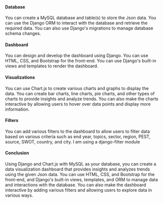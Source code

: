 #### Database
You can create a MySQL database and table(s) to store the Json data. You can use the Django ORM to interact with the database and retrieve the required data. You can also use Django's migrations to manage database schema changes.

#### Dashboard
You can design and develop the dashboard using Django. You can use HTML, CSS, and Bootstrap for the front-end. You can use Django's built-in views and templates to render the dashboard.

#### Visualizations
You can use Chart.js to create various charts and graphs to display the data. You can create bar charts, line charts, pie charts, and other types of charts to provide insights and analyze trends. You can also make the charts interactive by allowing users to hover over data points and display more information.

#### Filters
You can add various filters to the dashboard to allow users to filter data based on various criteria such as end year, topics, sector, region, PEST, source, SWOT, country, and city. I am using a django-filter module
#### Conclusion
Using Django and Chart.js with MySQL as your database, you can create a data visualization dashboard that provides insights and analyzes trends using the given Json data. You can use HTML, CSS, and Bootstrap for the front-end, and Django's built-in views, templates, and ORM to manage data and interactions with the database. You can also make the dashboard interactive by adding various filters and allowing users to explore data in various ways.
